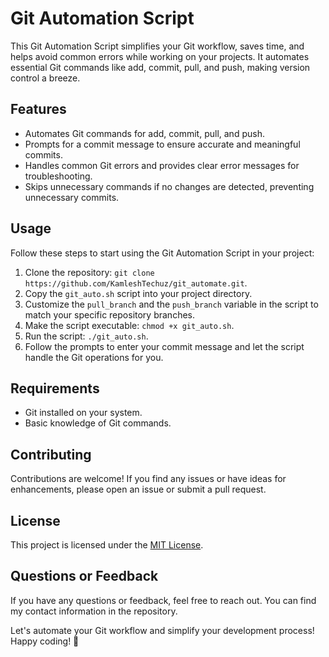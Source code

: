 # Git Automation Script

This Git Automation Script simplifies your Git workflow, saves time, and helps avoid common errors while working on your projects. It automates essential Git commands like add, commit, pull, and push, making version control a breeze.

## Features

- Automates Git commands for add, commit, pull, and push.
- Prompts for a commit message to ensure accurate and meaningful commits.
- Handles common Git errors and provides clear error messages for troubleshooting.
- Skips unnecessary commands if no changes are detected, preventing unnecessary commits.

## Usage

Follow these steps to start using the Git Automation Script in your project:

1. Clone the repository: `git clone https://github.com/KamleshTechuz/git_automate.git`.
2. Copy the `git_auto.sh` script into your project directory.
3. Customize the `pull_branch` and the `push_branch` variable in the script to match your specific repository branches.
4. Make the script executable: `chmod +x git_auto.sh`.
5. Run the script: `./git_auto.sh`.
6. Follow the prompts to enter your commit message and let the script handle the Git operations for you.

## Requirements

- Git installed on your system.
- Basic knowledge of Git commands.

## Contributing

Contributions are welcome! If you find any issues or have ideas for enhancements, please open an issue or submit a pull request.

## License

This project is licensed under the [MIT License](LICENSE).

## Questions or Feedback

If you have any questions or feedback, feel free to reach out. You can find my contact information in the repository.

Let's automate your Git workflow and simplify your development process! Happy coding! 🚀